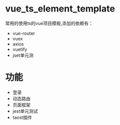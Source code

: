 # vue_ts_element_template
常用的使用ts的vue项目模板,添加的依赖有：
- vue-router
- vuex
- axios
- vuetify
- jset单元测

# 功能
- 登录
- 动态路由
- 页面框架
- jest单元测试
- taost插件
